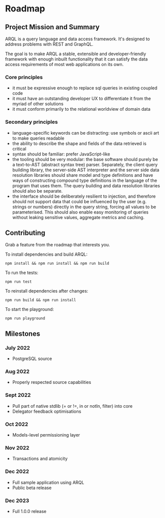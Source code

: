 # Roadmap

## Project Mission and Summary

ARQL is a query language and data access framework. It's designed to address problems with REST and GraphQL.

The goal is to make ARQL a stable, extensible and developer-friendly framework with enough inbuilt functionality that it can satisfy the data access requirements of most web applications on its own.

### Core principles

- it must be expressive enough to replace sql queries in existing coupled code
- it must have an outstanding developer UX to differentiate it from the myriad of other solutions
- it must conform primarily to the relational worldview of domain data

### Secondary principles

- language-specific keywords can be distracting: use symbols or ascii art to make queries readable
- the ability to describe the shape and fields of the data retrieved is critical
- syntax should be familiar: prefer JavaScript-like
- the tooling should be very modular: the base software should purely be a text-to-AST (abstract syntax tree) parser. Separately, the client query building library, the server-side AST interpreter and the server side data resolution libraries should share model and type definitions and have ways of constructing compound type definitions in the language of the program that uses them. The query building and data resolution libraries should also be separate.
- the interface should be deliberately resilient to injection, and therefore should not support data that could be influenced by the user (e.g. strings or numbers) directly in the query string, forcing all values to be parameterised. This should also enable easy monitoring of queries without leaking sensitive values, aggregate metrics and caching.


## Contributing

Grab a feature from the roadmap that interests you.

To install dependencies and build ARQL:

```
npm install && npm run install && npm run build
```

To run the tests:

```
npm run test
```

To reinstall dependencies after changes:

```
npm run build && npm run install
```

To start the playground:

```
npm run playground
```

## Milestones

### July 2022

- PostgreSQL source

### Aug 2022

- Properly respected source capabilities

### Sept 2022

- Pull part of native stdlib (= or !=, in or notIn, filter) into core
- Delegator feedback optimisations

### Oct 2022

- Models-level permissioning layer

### Nov 2022

- Transactions and atomicity

### Dec 2022

- Full sample application using ARQL
- Public beta release

### Dec 2023

- Full 1.0.0 release